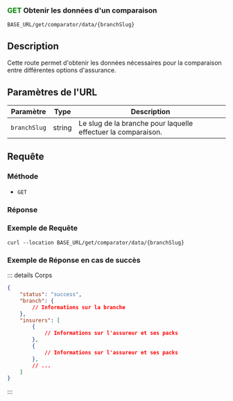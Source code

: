 ### <span style="color:green">GET</span> Obtenir les données d'un comparaison

````
BASE_URL/get/comparator/data/{branchSlug}
````

## Description

Cette route permet d'obtenir les données nécessaires pour la comparaison entre différentes options d'assurance.

## Paramètres de l'URL

| Paramètre       | Type   | Description                                      |
| --------------- | ------ | ------------------------------------------------ |
| `branchSlug`    | string | Le slug de la branche pour laquelle effectuer la comparaison. |

## Requête

### Méthode

- `GET`

### Réponse

### Exemple de Requête

```curl
curl --location BASE_URL/get/comparator/data/{branchSlug}
```

### Exemple de Réponse en cas de succès

::: details Corps  

```json
{
    "status": "success",
    "branch": {
        // Informations sur la branche
    },
    "insurers": [
        {
            // Informations sur l'assureur et ses packs
        },
        {
            // Informations sur l'assureur et ses packs
        },
        // ...
    ]
}
```

:::